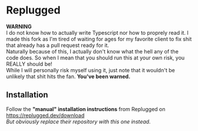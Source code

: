 # Replugged

**WARNING**  
I do not know how to actually write Typescript nor how to proprely read it. I made this fork as I'm tired of waiting for ages for my favorite client to fix shit that already has a pull request ready for it.  
Naturally because of this, I actually don't know what the hell any of the code does. So when I mean that you should run this at your own risk, you REALLY should be!  
While I will personally risk myself using it, just note that it wouldn't be unlikely that shit hits the fan. **You've been warned.**

## Installation

Follow the **"manual" installation instructions** from Replugged on https://replugged.dev/download  
*But obviously replace their repository with this one instead.*